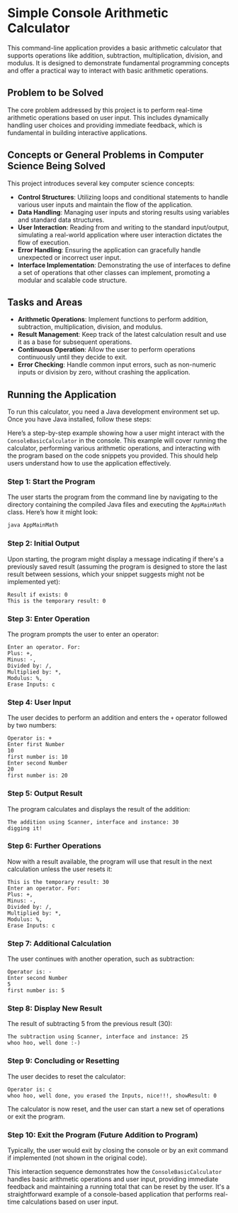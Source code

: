# Simple Console Arithmetic Calculator

This command-line application provides a basic arithmetic calculator that supports operations like addition, subtraction, multiplication, division, and modulus. It is designed to demonstrate fundamental programming concepts and offer a practical way to interact with basic arithmetic operations.

## Problem to be Solved

The core problem addressed by this project is to perform real-time arithmetic operations based on user input. This includes dynamically handling user choices and providing immediate feedback, which is fundamental in building interactive applications.

## Concepts or General Problems in Computer Science Being Solved

This project introduces several key computer science concepts:
- **Control Structures**: Utilizing loops and conditional statements to handle various user inputs and maintain the flow of the application.
- **Data Handling**: Managing user inputs and storing results using variables and standard data structures.
- **User Interaction**: Reading from and writing to the standard input/output, simulating a real-world application where user interaction dictates the flow of execution.
- **Error Handling**: Ensuring the application can gracefully handle unexpected or incorrect user input.
- **Interface Implementation**: Demonstrating the use of interfaces to define a set of operations that other classes can implement, promoting a modular and scalable code structure.

## Tasks and Areas

- **Arithmetic Operations**: Implement functions to perform addition, subtraction, multiplication, division, and modulus.
- **Result Management**: Keep track of the latest calculation result and use it as a base for subsequent operations.
- **Continuous Operation**: Allow the user to perform operations continuously until they decide to exit.
- **Error Checking**: Handle common input errors, such as non-numeric inputs or division by zero, without crashing the application.

## Running the Application

To run this calculator, you need a Java development environment set up. Once you have Java installed, follow these steps:

Here’s a step-by-step example showing how a user might interact with the `ConsoleBasicCalculator` in the console. This example will cover running the calculator, performing various arithmetic operations, and interacting with the program based on the code snippets you provided. This should help users understand how to use the application effectively.

### Step 1: Start the Program
The user starts the program from the command line by navigating to the directory containing the compiled Java files and executing the `AppMainMath` class. Here’s how it might look:

```bash
java AppMainMath
```

### Step 2: Initial Output
Upon starting, the program might display a message indicating if there's a previously saved result (assuming the program is designed to store the last result between sessions, which your snippet suggests might not be implemented yet):

```
Result if exists: 0
This is the temporary result: 0
```

### Step 3: Enter Operation
The program prompts the user to enter an operator:

```
Enter an operator. For:
Plus: +,
Minus: -,
Divided by: /,
Multiplied by: *,
Modulus: %,
Erase Inputs: c
```

### Step 4: User Input
The user decides to perform an addition and enters the `+` operator followed by two numbers:

```
Operator is: +
Enter first Number
10
first number is: 10
Enter second Number
20
first number is: 20
```

### Step 5: Output Result
The program calculates and displays the result of the addition:

```
The addition using Scanner, interface and instance: 30
digging it!
```

### Step 6: Further Operations
Now with a result available, the program will use that result in the next calculation unless the user resets it:

```
This is the temporary result: 30
Enter an operator. For:
Plus: +,
Minus: -,
Divided by: /,
Multiplied by: *,
Modulus: %,
Erase Inputs: c
```

### Step 7: Additional Calculation
The user continues with another operation, such as subtraction:

```
Operator is: -
Enter second Number
5
first number is: 5
```

### Step 8: Display New Result
The result of subtracting 5 from the previous result (30):

```
The subtraction using Scanner, interface and instance: 25
whoo hoo, well done :-)
```

### Step 9: Concluding or Resetting
The user decides to reset the calculator:

```
Operator is: c
whoo hoo, well done, you erased the Inputs, nice!!!, showResult: 0
```

The calculator is now reset, and the user can start a new set of operations or exit the program.

### Step 10: Exit the Program (Future Addition to Program)
Typically, the user would exit by closing the console or by an exit command if implemented (not shown in the original code).

This interaction sequence demonstrates how the `ConsoleBasicCalculator` handles basic arithmetic operations and user input, providing immediate feedback and maintaining a running total that can be reset by the user. It's a straightforward example of a console-based application that performs real-time calculations based on user input.
